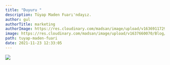 ```yaml
---
title: "Duyuru "
description: Tüyap Maden Fuarı'ndayız.
author: gul
authorTitle: marketing
authorImage: https://res.cloudinary.com/madsan/image/upload/v1636911729/logo/madsan-icon-white_ugwuoh.svg
image: https://res.cloudinary.com/madsan/image/upload/v1637660070/Blog/duyuru_sqpvq2.jpg
path: tuyap-maden-fuari
date: 2021-11-23 12:33:05
---
```

![](https://res.cloudinary.com/madsan/image/upload/v1637660070/Blog/duyuru_sqpvq2.jpg)